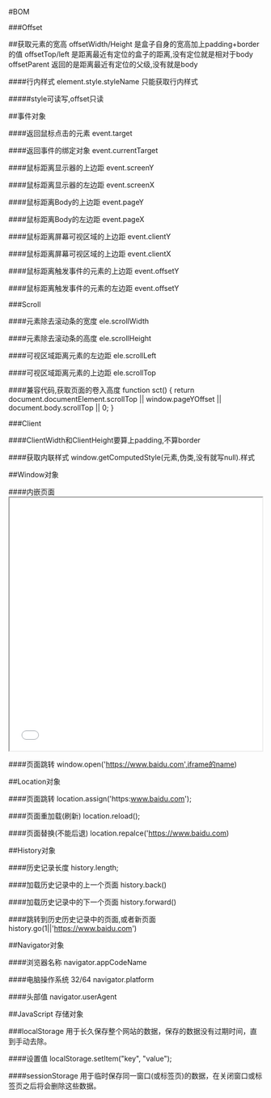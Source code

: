 #BOM

###Offset

##获取元素的宽高
	offsetWidth/Height  是盒子自身的宽高加上padding+border的值
	offsetTop/left  是距离最近有定位的盒子的距离,没有定位就是相对于body
	offsetParent 返回的是距离最近有定位的父级,没有就是body

####行内样式
	element.style.styleName 只能获取行内样式

#####style可读写,offset只读

##事件对象

####返回鼠标点击的元素
	event.target

####返回事件的绑定对象
	event.currentTarget

####鼠标距离显示器的上边距
	event.screenY

####鼠标距离显示器的左边距
	event.screenX

####鼠标距离Body的上边距
	event.pageY

####鼠标距离Body的左边距
	event.pageX

####鼠标距离屏幕可视区域的上边距
	event.clientY

####鼠标距离屏幕可视区域的上边距
	event.clientX

####鼠标距离触发事件的元素的上边距
	event.offsetY

####鼠标距离触发事件的元素的左边距
	event.offsetY

###Scroll

####元素除去滚动条的宽度
	ele.scrollWidth

####元素除去滚动条的高度
	ele.scrollHeight

####可视区域距离元素的左边距
	ele.scrollLeft

####可视区域距离元素的上边距
	ele.scrollTop

####兼容代码,获取页面的卷入高度
	function sct() {
		return document.documentElement.scrollTop || window.pageYOffset || document.body.scrollTop || 0;
	}

###Client

####ClientWidth和ClientHeight要算上padding,不算border


####获取内联样式
	window.getComputedStyle(元素,伪类,没有就写null).样式

##Window对象

####内嵌页面
	<iframe src='初始页面路径' iframeborder='0' height='500' width='500' name='ifr'></iframe>	
	
####页面跳转
	window.open('https://www.baidu.com',iframe的name)

##Location对象

####页面跳转
	location.assign('https:www.baidu.com');

####页面重加载(刷新)
	location.reload();

####页面替换(不能后退)
	location.repalce('https://www.baidu.com)
	
##History对象

####历史记录长度
	history.length;

####加载历史记录中的上一个页面
	history.back()

####加载历史记录中的下一个页面
	history.forward()

####跳转到历史历史记录中的页面,或者新页面
	history.go(1||'https://www.baidu.com')

##Navigator对象

####浏览器名称
	navigator.appCodeName

####电脑操作系统 32/64
	navigator.platform

####头部值
	navigator.userAgent

##JavaScript 存储对象

###localStorage 用于长久保存整个网站的数据，保存的数据没有过期时间，直到手动去除。

####设置值
	localStorage.setItem("key", "value");

####sessionStorage 用于临时保存同一窗口(或标签页)的数据，在关闭窗口或标签页之后将会删除这些数据。